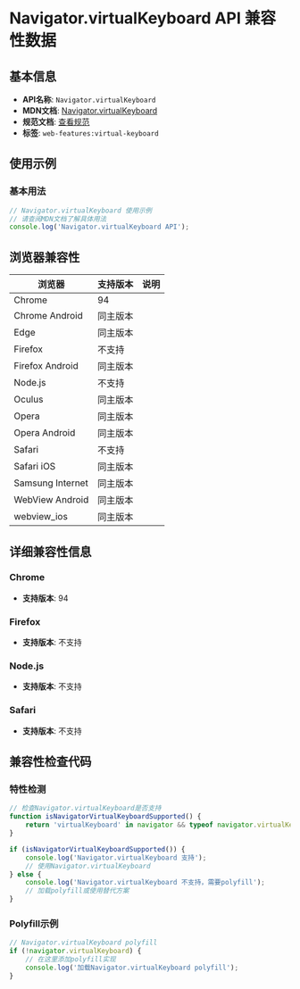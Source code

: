 # Navigator.virtualKeyboard API 兼容性数据

## 基本信息

- **API名称**: `Navigator.virtualKeyboard`
- **MDN文档**: [Navigator.virtualKeyboard](https://developer.mozilla.org/docs/Web/API/Navigator/virtualKeyboard)
- **规范文档**: [查看规范](https://w3c.github.io/virtual-keyboard/#dom-navigator-virtualkeyboard)
- **标签**: `web-features:virtual-keyboard`

## 使用示例

### 基本用法

```javascript
// Navigator.virtualKeyboard 使用示例
// 请查阅MDN文档了解具体用法
console.log('Navigator.virtualKeyboard API');
```

## 浏览器兼容性

| 浏览器 | 支持版本 | 说明 |
|--------|----------|------|
| Chrome | 94 |  |
| Chrome Android | 同主版本 |  |
| Edge | 同主版本 |  |
| Firefox | 不支持 |  |
| Firefox Android | 同主版本 |  |
| Node.js | 不支持 |  |
| Oculus | 同主版本 |  |
| Opera | 同主版本 |  |
| Opera Android | 同主版本 |  |
| Safari | 不支持 |  |
| Safari iOS | 同主版本 |  |
| Samsung Internet | 同主版本 |  |
| WebView Android | 同主版本 |  |
| webview_ios | 同主版本 |  |

## 详细兼容性信息

### Chrome

- **支持版本**: 94

### Firefox

- **支持版本**: 不支持

### Node.js

- **支持版本**: 不支持

### Safari

- **支持版本**: 不支持

## 兼容性检查代码

### 特性检测

```javascript
// 检查Navigator.virtualKeyboard是否支持
function isNavigatorVirtualKeyboardSupported() {
    return 'virtualKeyboard' in navigator && typeof navigator.virtualKeyboard === 'function';
}

if (isNavigatorVirtualKeyboardSupported()) {
    console.log('Navigator.virtualKeyboard 支持');
    // 使用Navigator.virtualKeyboard
} else {
    console.log('Navigator.virtualKeyboard 不支持，需要polyfill');
    // 加载polyfill或使用替代方案
}
```

### Polyfill示例

```javascript
// Navigator.virtualKeyboard polyfill
if (!navigator.virtualKeyboard) {
    // 在这里添加polyfill实现
    console.log('加载Navigator.virtualKeyboard polyfill');
}
```


